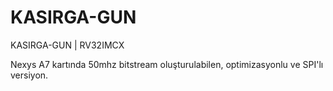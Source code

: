 # KASIRGA-GUN
KASIRGA-GUN | RV32IMCX

Nexys A7 kartında 50mhz bitstream oluşturulabilen, optimizasyonlu ve SPI'lı versiyon.
